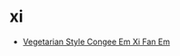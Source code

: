 # xi

 * [Vegetarian Style Congee Em Xi Fan Em](index/v/vegetarian-style-congee-em-xi-fan-em-237647.json)
